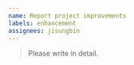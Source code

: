 ```yaml
---
name: Report project improvements
labels: enhancement
assignees: jisungbin
---
```


> Please write in detail.